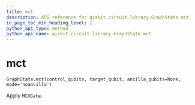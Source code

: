 ```yaml
---
title: mct
description: API reference for qiskit.circuit.library.GraphState.mct
in_page_toc_min_heading_level: 1
python_api_type: method
python_api_name: qiskit.circuit.library.GraphState.mct
---
```


# mct

<span id="qiskit.circuit.library.GraphState.mct" />

`GraphState.mct(control_qubits, target_qubit, ancilla_qubits=None, mode='noancilla')`

Apply `MCXGate`.

